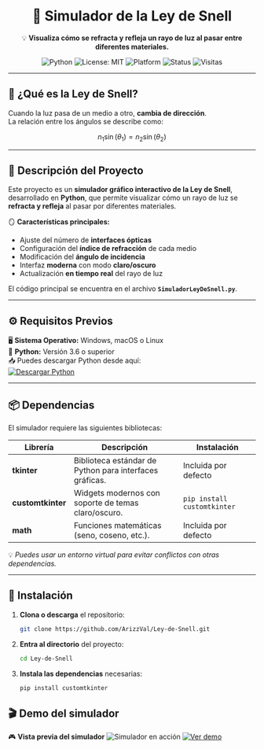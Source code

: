 <div align="center">

# 🔆 Simulador de la Ley de Snell

💡 **Visualiza cómo se refracta y refleja un rayo de luz al pasar entre diferentes materiales.**  

![Python](https://img.shields.io/badge/Python-3.8%2B-blue?logo=python&logoColor=white)
![License: MIT](https://img.shields.io/badge/License-MIT-yellow.svg)
![Platform](https://img.shields.io/badge/Compatible-Windows%20|%20macOS%20|%20Linux-green)
![Status](https://img.shields.io/badge/Estado-Activo-success)
![Visitas](https://komarev.com/ghpvc/?username=ArizzVal&label=Visitas&color=blue&style=flat-square)

---

</div>
<!--
## 📚 Tabla de Contenidos
- [🌟 ¿Qué es la Ley de Snell?](#🌟-qué-es-la-ley-de-snell)
- [🧠 Descripción del Proyecto](#🧠-descripción-del-proyecto)
- [⚙️ Requisitos Previos](#⚙️-requisitos-previos)
- [📦 Dependencias](#📦-dependencias)
- [🚀 Instalación](#🚀-instalación)
- [▶️ Cómo Ejecutar](#▶️-cómo-ejecutar)
- [📸 Vista Previa](#📸-vista-previa)
- [🧩 Notas](#🧩-notas)
- [🧰 Tecnologías Utilizadas](#🧰-tecnologías-utilizadas)
- [💡 Créditos y Agradecimientos](#💡-créditos-y-agradecimientos)
- [🪪 Licencia](#🪪-licencia)
-->

## 🌟 ¿Qué es la Ley de Snell?

 Cuando la luz pasa de un medio a otro, **cambia de dirección**.  
 La relación entre los ángulos se describe como:

 $$ n_1 \sin(\theta_1) = n_2 \sin(\theta_2) $$

---

## 🧠 Descripción del Proyecto

Este proyecto es un **simulador gráfico interactivo de la Ley de Snell**, desarrollado en **Python**, que permite visualizar cómo un rayo de luz se **refracta y refleja** al pasar por diferentes materiales.

🪞 **Características principales:**
- Ajuste del número de **interfaces ópticas**  
- Configuración del **índice de refracción** de cada medio  
- Modificación del **ángulo de incidencia**  
- Interfaz **moderna** con modo **claro/oscuro**  
- Actualización **en tiempo real** del rayo de luz  

El código principal se encuentra en el archivo **`SimuladorLeyDeSnell.py`**.

---

## ⚙️ Requisitos Previos

🖥️ **Sistema Operativo:** Windows, macOS o Linux  
🐍 **Python:** Versión 3.6 o superior  
📥 Puedes descargar Python desde aquí:  
[![Descargar Python](https://img.shields.io/badge/Python.org-Descargar-blue?logo=python)](https://python.org)

---

## 📦 Dependencias

El simulador requiere las siguientes bibliotecas:

| Librería | Descripción | Instalación |
|-----------|-------------|--------------|
| **tkinter** | Biblioteca estándar de Python para interfaces gráficas. | Incluida por defecto |
| **customtkinter** | Widgets modernos con soporte de temas claro/oscuro. | `pip install customtkinter` |
| **math** | Funciones matemáticas (seno, coseno, etc.). | Incluida por defecto |

💡 *Puedes usar un entorno virtual para evitar conflictos con otras dependencias.*

---

## 🚀 Instalación

1. **Clona o descarga** el repositorio:  
   ```bash
   git clone https://github.com/ArizzVal/Ley-de-Snell.git
   
2. **Entra al directorio** del proyecto:
    ```bash
   cd Ley-de-Snell
3. **Instala las dependencias** necesarias:
   ```bash
   pip install customtkinter

## 🎬 Demo del simulador
🎮 **Vista previa del simulador** 
![Simulador en acción](demo/Demo.gif)
[![Ver demo](https://img.shields.io/badge/🎥%20Ver%20demo%20en%20GitHub-darkblue)](https://github.com/ArizzVal/Ley-de-Snell/raw/refs/heads/main/demo/Demo%20-%20Simulador%20Ley%20De%20Snell.mp4)
